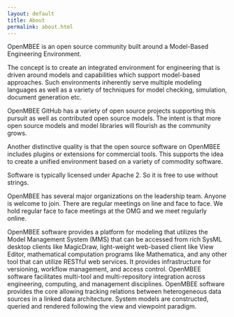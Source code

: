 ```yaml
---
layout: default
title: About
permalink: about.html
---
```

OpenMBEE is an open source community built around a Model-Based Engineering Environment.

The concept is to create an integrated environment for engineering that is driven around models and capabilities which support model-based approaches. Such environments inherently serve multiple modeling languages as well as a variety of techniques for model checking, simulation, document generation etc.
    
OpenMBEE GitHub has a variety of open source projects supporting this pursuit as well as contributed open source models. The intent is that more open source models and model libraries will flourish as the community grows.
    
Another distinctive quality is that the open source software on OpenMBEE includes plugins or extensions for commercial tools. This supports the idea to create a unified environment based on a variety of commodity software.
    
Software is typically licensed under Apache 2. So it is free to use without strings.
    
OpenMBEE has several major organizations on the leadership team. Anyone is welcome to join. There are regular meetings on line and face to face. We hold regular face to face meetings at the OMG and we meet regularly online.

OpenMBEE software provides a platform for modeling that utilizes the Model Management System (MMS) that can be accessed from rich SysML desktop clients like MagicDraw, light-weight web-based client like View Editor, mathematical computation programs like Mathematica, and any other tool that can utilize RESTful web services. It provides infrastructure for versioning, workflow management, and access control. OpenMBEE software facilitates multi-tool and multi-repository integration across engineering, computing, and management disciplines. OpenMBEE software provides the core allowing tracking relations between heterogeneous data sources in a linked data architecture. System models are constructed, queried and rendered following the view and viewpoint paradigm.

